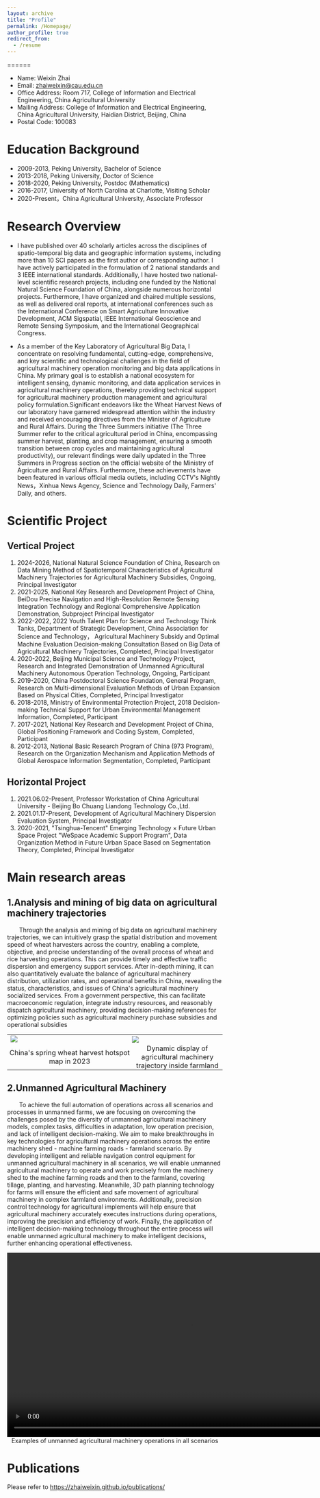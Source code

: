 ```yaml
---
layout: archive
title: "Profile"
permalink: /Homepage/
author_profile: true
redirect_from:
  - /resume
---
```


======
* Name: Weixin Zhai
* Email: zhaiweixin@cau.edu.cn
* Office Address: Room 717, College of Information and Electrical Engineering, China Agricultural University
* Mailing Address: College of Information and Electrical Engineering, China Agricultural University, Haidian District, Beijing, China
* Postal Code: 100083

Education Background
======
* 2009-2013, Peking University, Bachelor of Science
* 2013-2018, Peking University, Doctor of Science
* 2018-2020, Peking University, Postdoc (Mathematics)
* 2016-2017, University of North Carolina at Charlotte, Visiting Scholar
* 2020-Present，China Agricultural University, Associate Professor

Research Overview
======
* I have published over 40 scholarly articles across the disciplines of spatio-temporal big data and geographic information systems, including more than 10 SCI papers as the first author or corresponding author. I have actively participated in the formulation of 2 national standards and 3 IEEE international standards. Additionally, I have hosted two national-level scientific research projects, including one funded by the National Natural Science Foundation of China, alongside numerous horizontal projects. Furthermore, I have organized and chaired multiple sessions, as well as delivered oral reports, at international conferences such as the International Conference on Smart Agriculture Innovative Development, ACM Sigspatial, IEEE International Geoscience and Remote Sensing Symposium, and the International Geographical Congress.

* As a member of the Key Laboratory of Agricultural Big Data, I concentrate on resolving fundamental, cutting-edge, comprehensive, and key scientific and technological challenges in the field of agricultural machinery operation monitoring and big data applications in China. My primary goal is to establish a national ecosystem for intelligent sensing, dynamic monitoring, and data application services in agricultural machinery operations, thereby providing technical support for agricultural machinery production management and agricultural policy formulation.Significant endeavors like the Wheat Harvest News of our laboratory have garnered widespread attention within the industry and received encouraging directives from the Minister of Agriculture and Rural Affairs. During the Three Summers initiative (The Three Summer refer to the critical agricultural period in China, encompassing summer harvest, planting, and crop management, ensuring a smooth transition between crop cycles and maintaining agricultural productivity), our relevant findings were daily updated in the Three Summers in Progress  section on the official website of the Ministry of Agriculture and Rural Affairs. Furthermore, these achievements have been featured in various official media outlets, including CCTV's Nightly News，Xinhua News Agency, Science and Technology Daily, Farmers' Daily, and others.

Scientific Project
======
## Vertical Project
  1. 2024-2026, National Natural Science Foundation of China, Research on Data Mining Method of Spatiotemporal Characteristics of Agricultural Machinery Trajectories for Agricultural Machinery Subsidies, Ongoing, Principal Investigator
  2. 2021-2025, National Key Research and Development Project of China, BeiDou Precise Navigation and High-Resolution Remote Sensing Integration Technology and Regional Comprehensive Application Demonstration, Subproject Principal Investigator
  3. 2022-2022, 2022 Youth Talent Plan for Science and Technology Think Tanks, Department of Strategic Development, China Association for Science and Technology， Agricultural Machinery Subsidy and Optimal Machine Evaluation Decision-making Consultation Based on Big Data of Agricultural Machinery Trajectories, Completed, Principal Investigator
  4. 2020-2022, Beijing Municipal Science and Technology Project, Research and Integrated Demonstration of Unmanned Agricultural Machinery Autonomous Operation Technology, Ongoing, Participant
  5. 2019-2020, China Postdoctoral Science Foundation, General Program, Research on Multi-dimensional Evaluation Methods of Urban Expansion Based on Physical Cities, Completed, Principal Investigator
  6. 2018-2018, Ministry of Environmental Protection Project, 2018 Decision-making Technical Support for Urban Environmental Management Information, Completed, Participant
  7. 2017-2021, National Key Research and Development Project of China, Global Positioning Framework and Coding System, Completed, Participant
  8. 2012-2013, National Basic Research Program of China (973 Program), Research on the Organization Mechanism and Application Methods of Global Aerospace Information Segmentation, Completed, Participant

## Horizontal Project
  1. 2021.06.02-Present, Professor Workstation of China Agricultural University - Beijing Bo Chuang Liandong Technology Co.,Ltd.
  2. 2021.01.17-Present, Development of Agricultural Machinery Dispersion Evaluation System, Principal Investigator
  3. 2020-2021,  "Tsinghua-Tencent" Emerging Technology × Future Urban Space Project "WeSpace Academic Support Program", Data Organization Method in Future Urban Space Based on Segmentation Theory, Completed, Principal Investigator

Main research areas
======
## 1.Analysis and mining of big data on agricultural machinery trajectories
    
&emsp;&emsp;Through the analysis and mining of big data on agricultural machinery trajectories, we can intuitively grasp the spatial distribution and movement speed of wheat harvesters across the country, enabling a complete, objective, and precise understanding of the overall process of wheat and rice harvesting operations. This can provide timely and effective traffic dispersion and emergency support services.  After in-depth mining, it can also quantitatively evaluate the balance of agricultural machinery distribution, utilization rates, and operational benefits in China, revealing the status, characteristics, and issues of China's agricultural machinery socialized services. From a government perspective, this can facilitate macroeconomic regulation, integrate industry resources, and reasonably dispatch agricultural machinery, providing decision-making references for optimizing policies such as agricultural machinery purchase subsidies and operational subsidies
  
<table style="margin:0;padding:0;border:0;">
<tr style="margin:0;padding:0;border:0;">
    <td style="margin:0;padding-right:5px;border:0;width:58%"><img src="/images/2023热力图.gif"></td><!--大小650像素-->
    <td style="margin:0;padding:0;border:0;;width:55%"><img src="/images/图1-1-2.gif"></td>
</tr>
<tr style="margin:0;padding:0;border:0;">
    <td style="margin:0;padding:0;border:0;text-align:center;">China's spring wheat harvest hotspot map in 2023</td>
    <td style="margin:0;padding:0;border:0;text-align:center;">Dynamic display of agricultural machinery trajectory inside farmland</td>
</tr>

</table>

## 2.Unmanned Agricultural Machinery

&emsp;&emsp;To achieve the full automation of operations across all scenarios and processes in unmanned farms, we are focusing on overcoming the challenges posed by the diversity of unmanned agricultural machinery models, complex tasks, difficulties in adaptation, low operation precision, and lack of intelligent decision-making. We aim to make breakthroughs in key technologies for agricultural machinery operations across the entire machinery shed - machine farming roads - farmland scenario. By developing intelligent and reliable navigation control equipment for unmanned agricultural machinery in all scenarios, we will enable unmanned agricultural machinery to operate and work precisely from the machinery shed to the machine farming roads and then to the farmland, covering tillage, planting, and harvesting. Meanwhile, 3D path planning technology for farms will ensure the efficient and safe movement of agricultural machinery in complex farmland environments. Additionally, precision control technology for agricultural implements will help ensure that agricultural machinery accurately executes instructions during operations, improving the precision and efficiency of work. Finally, the application of intelligent decision-making technology throughout the entire process will enable unmanned agricultural machinery to make intelligent decisions, further enhancing operational effectiveness.
  
<video controls="controls" width="auto" height="430">  
    <source src="/images/无人驾驶视频.mp4" type="video/mp4" />  
</video>

<div  style="text-align:center;font-size:14px">
Examples of unmanned agricultural machinery operations in all scenarios
</div>  

Publications
======
Please refer to https://zhaiweixin.github.io/publications/
